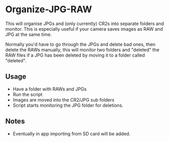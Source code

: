 # Organize-JPG-RAW
This will organise JPGs and (only currently) CR2s into separate folders and monitor.
This is especially useful if your camera saves images as RAW and JPG at the same time.

Normally you'd have to go through the JPGs and delete bad ones, then delete the RAWs manually, this will
monitor two folders and "deleted" the RAW files if a JPG has been deleted by moving it to a folder called "deleted". 

## Usage
* Have a folder with RAWs and JPGs
* Run the script
* Images are moved into the CR2/JPG sub folders
* Script starts monitoring the JPG folder for deletions.


## Notes
* Eventually in app importing from SD card will be added.